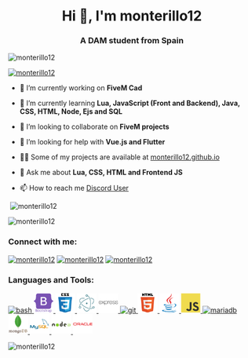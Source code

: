 <h1 align="center">Hi 👋, I'm monterillo12</h1>
<h3 align="center">A DAM student from Spain</h3>

<p align="left"> <img src="https://komarev.com/ghpvc/?username=monterillo12&label=Profile%20views&color=0e75b6&style=flat" alt="monterillo12" /> </p>

<p align="left"> <a href="https://github.com/ryo-ma/github-profile-trophy"><img src="https://github-profile-trophy.vercel.app/?username=monterillo12" alt="monterillo12" /></a> </p>

- 🔭 I’m currently working on **FiveM Cad**

- 🌱 I’m currently learning **Lua, JavaScript (Front and Backend), Java, CSS, HTML, Node, Ejs and SQL**

- 👯 I’m looking to collaborate on **FiveM projects**

- 🤝 I’m looking for help with **Vue.js and Flutter**

- 👨‍💻 Some of my projects are available at [monterillo12.github.io](https://monterillo12.github.io)

- 💬 Ask me about **Lua, CSS, HTML and Frontend JS**

- 📫 How to reach me [Discord User](https://discord.com/users/337679522226896911)

<p>&nbsp;<img src="https://github-readme-stats.vercel.app/api?username=monterillo12&show_icons=true&locale=en" alt="monterillo12" /></p>

<p><img src="https://github-readme-stats.vercel.app/api/top-langs?username=monterillo12&show_icons=true&locale=en&layout=compact" alt="monterillo12" /></p>

<h3 align="left">Connect with me:</h3>
<p align="left">
<a href="https://twitter.com/monterillo12" target="blank"><img align="center" src="https://raw.githubusercontent.com/rahuldkjain/github-profile-readme-generator/master/src/images/icons/Social/twitter.svg" alt="monterillo12" height="30" width="40" /></a>
<a href="https://www.youtube.com/channel/UCFs09LOeMzK3RsJf801y4sQ" target="blank"><img align="center" src="https://raw.githubusercontent.com/rahuldkjain/github-profile-readme-generator/master/src/images/icons/Social/youtube.svg" alt="monterillo12" height="30" width="40" /></a>
<a href="https://discord.com/users/337679522226896911" target="blank"><img align="center" src="https://raw.githubusercontent.com/rahuldkjain/github-profile-readme-generator/master/src/images/icons/Social/discord.svg" alt="monterillo12" height="30" width="40" /></a>
</p>

<h3 align="left">Languages and Tools:</h3>
<p align="left"> <a href="https://www.gnu.org/software/bash/" target="_blank" rel="noreferrer"> <img src="https://www.vectorlogo.zone/logos/gnu_bash/gnu_bash-icon.svg" alt="bash" width="40" height="40"/> </a> <a href="https://getbootstrap.com" target="_blank" rel="noreferrer"> <img src="https://raw.githubusercontent.com/devicons/devicon/master/icons/bootstrap/bootstrap-plain-wordmark.svg" alt="bootstrap" width="40" height="40"/> </a> <a href="https://www.w3schools.com/css/" target="_blank" rel="noreferrer"> <img src="https://raw.githubusercontent.com/devicons/devicon/master/icons/css3/css3-original-wordmark.svg" alt="css3" width="40" height="40"/> </a> <a href="https://www.electronjs.org" target="_blank" rel="noreferrer"> <img src="https://raw.githubusercontent.com/devicons/devicon/master/icons/electron/electron-original.svg" alt="electron" width="40" height="40"/> </a> <a href="https://expressjs.com" target="_blank" rel="noreferrer"> <img src="https://raw.githubusercontent.com/devicons/devicon/master/icons/express/express-original-wordmark.svg" alt="express" width="40" height="40"/> </a> <a href="https://git-scm.com/" target="_blank" rel="noreferrer"> <img src="https://www.vectorlogo.zone/logos/git-scm/git-scm-icon.svg" alt="git" width="40" height="40"/> </a> <a href="https://www.w3.org/html/" target="_blank" rel="noreferrer"> <img src="https://raw.githubusercontent.com/devicons/devicon/master/icons/html5/html5-original-wordmark.svg" alt="html5" width="40" height="40"/> </a> <a href="https://www.java.com" target="_blank" rel="noreferrer"> <img src="https://raw.githubusercontent.com/devicons/devicon/master/icons/java/java-original.svg" alt="java" width="40" height="40"/> </a> <a href="https://developer.mozilla.org/en-US/docs/Web/JavaScript" target="_blank" rel="noreferrer"> <img src="https://raw.githubusercontent.com/devicons/devicon/master/icons/javascript/javascript-original.svg" alt="javascript" width="40" height="40"/> </a> <a href="https://mariadb.org/" target="_blank" rel="noreferrer"> <img src="https://www.vectorlogo.zone/logos/mariadb/mariadb-icon.svg" alt="mariadb" width="40" height="40"/> </a> <a href="https://www.mongodb.com/" target="_blank" rel="noreferrer"> <img src="https://raw.githubusercontent.com/devicons/devicon/master/icons/mongodb/mongodb-original-wordmark.svg" alt="mongodb" width="40" height="40"/> </a> <a href="https://www.mysql.com/" target="_blank" rel="noreferrer"> <img src="https://raw.githubusercontent.com/devicons/devicon/master/icons/mysql/mysql-original-wordmark.svg" alt="mysql" width="40" height="40"/> </a> <a href="https://nodejs.org" target="_blank" rel="noreferrer"> <img src="https://raw.githubusercontent.com/devicons/devicon/master/icons/nodejs/nodejs-original-wordmark.svg" alt="nodejs" width="40" height="40"/> </a> <a href="https://www.oracle.com/" target="_blank" rel="noreferrer"> <img src="https://raw.githubusercontent.com/devicons/devicon/master/icons/oracle/oracle-original.svg" alt="oracle" width="40" height="40"/> </a> </p>

<p><img src="https://github-readme-streak-stats.herokuapp.com/?user=monterillo12&" alt="monterillo12" /></p>

